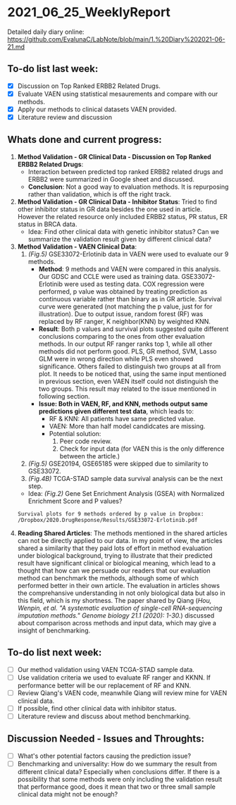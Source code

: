 # 2021_06_25_WeeklyReport

Detailed daily diary online: https://github.com/EvalunaC/LabNote/blob/main/1.%20Diary%202021-06-21.md

## To-do list last week:
- [x] Discussion on Top Ranked ERBB2 Related Drugs.
- [x] Evaluate VAEN using statistical mesaurements and compare with our methods.
- [x] Apply our methods to clinical datasets VAEN provided.
- [x] Literature review and discussion

## Whats done and current progress:
1. **Method Validation - GR Clinical Data - Discussion on Top Ranked ERBB2 Related Drugs**: 
    - Interaction between predicted top ranked ERBB2 related drugs and ERBB2 were summarized in Google sheet and discussed. 
    - **Conclusion**: Not a good way to evaluation methods. It is repurposing rather than validation, which is off the right track.
2. **Method Validation - GR Clinical Data - Inhibitor Status**: Tried to find other inhibitor status in GR data besides the one used in article. However the related resource only included ERBB2 status, PR status, ER status in BRCA data. 
    - Idea: Find other clinical data with genetic inhibitor status? Can we summarize the validation result given by different clinical data?
3. **Method Validation - VAEN Clinical Data**: 
    1. *(Fig.5)* GSE33072-Erlotinib data in VAEN were used to evaluate our 9 methods.
        - **Method**: 9 methods and VAEN were compared in this analysis. Our GDSC and CCLE were used as training data. GSE33072-Erlotinib were used as testing data. COX regression were performed, p value was obtained by treating prediction as continuous variable rather than binary as in GR article. Survival curve were generated (not matching the p value, just for for illustration). Due to output issue, random forest (RF) was replaced by RF ranger, K neighbor(KNN) by weighted KNN.
        - **Result**: Both p values and survival plots suggested quite different conclusions comparing to the ones from other evaluation methods. In our output RF ranger ranks top 1, while all other methods did not perform good. PLS, GR method, SVM, Lasso GLM were in wrong direction while PLS even showed significance. Others failed to distinguish two groups at all from plot. It needs to be noticed that, using the same input mentioned in previous section, even VAEN itself could not distinguish the two groups. This result may related to the issue mentioned in following section.
        - **Issue: Both in VAEN, RF, and KNN, methods output same predictions given different test data**, which leads to:
            - RF & KNN: All patients have same predicted value. 
            - VAEN: More than half model candidcates are missing.
            - Potential solution: 
                1.  Peer code review.
                2.  Check for input data (for VAEN this is the only difference between the article.) 
    2. *(Fig.5)* GSE20194, GSE65185 were skipped due to similarity to GSE33072. 
    3. *(Fig.4B)* TCGA-STAD sample data survival analysis can be the next step.
    - Idea: *(Fig.2)* Gene Set Enrichment Analysis (GSEA) with Normalized Enrichment Score and P values?
    ```
    Survival plots for 9 methods ordered by p value in Dropbox: /Dropbox/2020.DrugResponse/Results/GSE33072-Erlotinib.pdf 
    ```
4. **Reading Shared Articles**: The methods mentioned in the shared articles can not be directly applied to our data. In my point of view, the articles shared a similarity that they paid lots of effort in method evaluation under biological background, trying to illustrate that their predicted result have significant clinical or biological meaning, which lead to a thought that how can we persuade our readers that our evaluation method can benchmark the methods, although some of which performed better in their own article. The evaluation in articles shows the comprehansive understanding in not only biological data but also in this field, which is my shortness. The paper shared by Qiang (*Hou, Wenpin, et al. "A systematic evaluation of single-cell RNA-sequencing imputation methods." Genome biology 21.1 (2020): 1-30.*) discussed about comparison across methods and input data, which may give a insight of benchmarking.
 

## To-do list next week:
- [ ] Our method validation using VAEN TCGA-STAD sample data.
- [ ] Use validation criteria we used to evaluate RF ranger and KKNN. If performance better will be our replacement of RF and KNN. 
- [ ] Review Qiang's VAEN code, meanwhile Qiang will review mine for VAEN clinical data. 
- [ ] If possible, find other clinical data with inhibitor status.
- [ ] Literature review and discuss about method benchmarking.

## Discussion Needed - Issues and Throughts:
- [ ] What's other potential factors causing the prediction issue?
- [ ] Benchmarking and universality: How do we summary the result from different clinical data? Especially when conclusions differ. If there is a possibility that some methods were only including the validation result that performance good, does it mean that two or three small sample clinical data might not be enough? 
